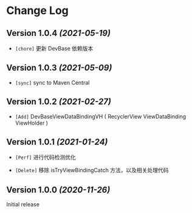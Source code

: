 Change Log
==========

Version 1.0.4 *(2021-05-19)*
----------------------------

* `[chore]` 更新 DevBase 依赖版本

Version 1.0.3 *(2021-05-09)*
----------------------------

* `[sync]` sync to Maven Central

Version 1.0.2 *(2021-02-27)*
----------------------------

* `[Add]` DevBaseViewDataBindingVH ( RecyclerView ViewDataBinding ViewHolder )

Version 1.0.1 *(2021-01-24)*
----------------------------

* `[Perf]` 进行代码检测优化

* `[Delete]` 移除 isTryViewBindingCatch 方法，以及相关处理代码

Version 1.0.0 *(2020-11-26)*
----------------------------

 Initial release
